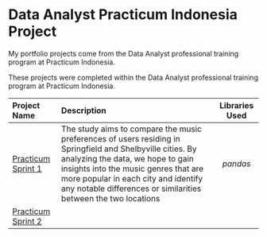 # Data Analyst Practicum Indonesia Project
My portfolio projects come from the Data Analyst professional training program at Practicum Indonesia.

These projects were completed within the Data Analyst professional training program at Practicum Indonesia.

| Project Name          | Description            | Libraries Used              |
| :-------------------- | :--------------------- |:---------------------------:|
| [Practicum Sprint 1](https://github.com/Anwar12234/Practicum-Indonesia/tree/main/Practicum%20Sprint%201)|The study aims to compare the music preferences of users residing in Springfield and Shelbyville cities. By analyzing the data, we hope to gain insights into the music genres that are more popular in each city and identify any notable differences or similarities between the two locations|*pandas*|
| [Practicum Sprint 2]() | | | *Pandas* |
